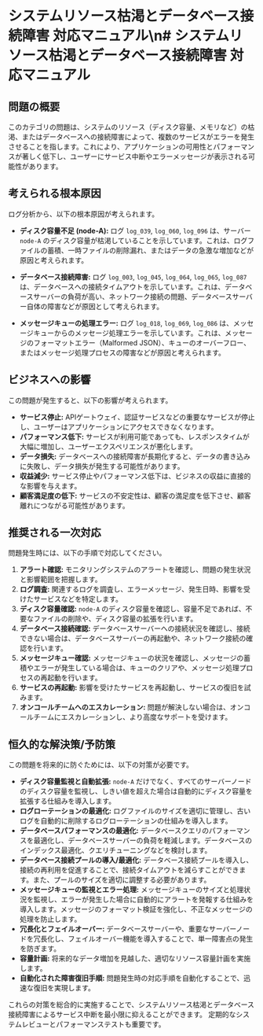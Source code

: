 # システムリソース枯渇とデータベース接続障害 対応マニュアル\n# システムリソース枯渇とデータベース接続障害 対応マニュアル

## 問題の概要

このカテゴリの問題は、システムのリソース（ディスク容量、メモリなど）の枯渇、またはデータベースへの接続障害によって、複数のサービスがエラーを発生させることを指します。これにより、アプリケーションの可用性とパフォーマンスが著しく低下し、ユーザーにサービス中断やエラーメッセージが表示される可能性があります。


## 考えられる根本原因

ログ分析から、以下の根本原因が考えられます。

* **ディスク容量不足 (node-A):** ログ `log_039`, `log_060`, `log_096` は、サーバー `node-A` のディスク容量が枯渇していることを示しています。これは、ログファイルの蓄積、一時ファイルの削除漏れ、またはデータの急激な増加などが原因と考えられます。

* **データベース接続障害:** ログ `log_003`, `log_045`, `log_064`, `log_065`, `log_087` は、データベースへの接続タイムアウトを示しています。これは、データベースサーバーの負荷が高い、ネットワーク接続の問題、データベースサーバー自体の障害などが原因として考えられます。

* **メッセージキューの処理エラー:** ログ `log_018`, `log_069`, `log_086` は、メッセージキューからのメッセージ処理エラーを示しています。これは、メッセージのフォーマットエラー（Malformed JSON）、キューのオーバーフロー、またはメッセージ処理プロセスの障害などが原因と考えられます。


## ビジネスへの影響

この問題が発生すると、以下の影響が考えられます。

* **サービス停止:** APIゲートウェイ、認証サービスなどの重要なサービスが停止し、ユーザーはアプリケーションにアクセスできなくなります。
* **パフォーマンス低下:** サービスが利用可能であっても、レスポンスタイムが大幅に増加し、ユーザーエクスペリエンスが悪化します。
* **データ損失:** データベースへの接続障害が長期化すると、データの書き込みに失敗し、データ損失が発生する可能性があります。
* **収益減少:** サービス停止やパフォーマンス低下は、ビジネスの収益に直接的な影響を与えます。
* **顧客満足度の低下:** サービスの不安定性は、顧客の満足度を低下させ、顧客離れにつながる可能性があります。


## 推奨される一次対応

問題発生時には、以下の手順で対応してください。

1. **アラート確認:** モニタリングシステムのアラートを確認し、問題の発生状況と影響範囲を把握します。
2. **ログ調査:** 関連するログを調査し、エラーメッセージ、発生日時、影響を受けたサービスなどを特定します。
3. **ディスク容量確認:** `node-A` のディスク容量を確認し、容量不足であれば、不要なファイルの削除や、ディスク容量の拡張を行います。
4. **データベース接続確認:** データベースサーバーへの接続状況を確認し、接続できない場合は、データベースサーバーの再起動や、ネットワーク接続の確認を行います。
5. **メッセージキュー確認:** メッセージキューの状況を確認し、メッセージの蓄積やエラーが発生している場合は、キューのクリアや、メッセージ処理プロセスの再起動を行います。
6. **サービスの再起動:** 影響を受けたサービスを再起動し、サービスの復旧を試みます。
7. **オンコールチームへのエスカレーション:** 問題が解決しない場合は、オンコールチームにエスカレーションし、より高度なサポートを受けます。


## 恒久的な解決策/予防策

この問題を将来的に防ぐためには、以下の対策が必要です。

* **ディスク容量監視と自動拡張:**  `node-A` だけでなく、すべてのサーバーノードのディスク容量を監視し、しきい値を超えた場合は自動的にディスク容量を拡張する仕組みを導入します。
* **ログローテーションの最適化:** ログファイルのサイズを適切に管理し、古いログを自動的に削除するログローテーションの仕組みを導入します。
* **データベースパフォーマンスの最適化:** データベースクエリのパフォーマンスを最適化し、データベースサーバーの負荷を軽減します。データベースのインデックス最適化、クエリチューニングなどを検討します。
* **データベース接続プールの導入/最適化:** データベース接続プールを導入し、接続の再利用を促進することで、接続タイムアウトを減らすことができます。また、プールのサイズを適切に調整する必要があります。
* **メッセージキューの監視とエラー処理:** メッセージキューのサイズと処理状況を監視し、エラーが発生した場合に自動的にアラートを発報する仕組みを導入します。メッセージのフォーマット検証を強化し、不正なメッセージの処理を防止します。
* **冗長化とフェイルオーバー:** データベースサーバーや、重要なサーバーノードを冗長化し、フェイルオーバー機能を導入することで、単一障害点の発生を防ぎます。
* **容量計画:** 将来的なデータ増加を見越した、適切なリソース容量計画を実施します。
* **自動化された障害復旧手順:** 問題発生時の対応手順を自動化することで、迅速な復旧を実現します。


これらの対策を総合的に実施することで、システムリソース枯渇とデータベース接続障害によるサービス中断を最小限に抑えることができます。  定期的なシステムレビューとパフォーマンステストも重要です。